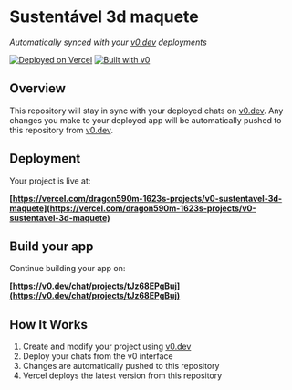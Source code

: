 # Sustentável 3d maquete

*Automatically synced with your [v0.dev](https://v0.dev) deployments*

[![Deployed on Vercel](https://img.shields.io/badge/Deployed%20on-Vercel-black?style=for-the-badge&logo=vercel)](https://vercel.com/dragon590m-1623s-projects/v0-sustentavel-3d-maquete)
[![Built with v0](https://img.shields.io/badge/Built%20with-v0.dev-black?style=for-the-badge)](https://v0.dev/chat/projects/tJz68EPgBuj)

## Overview

This repository will stay in sync with your deployed chats on [v0.dev](https://v0.dev).
Any changes you make to your deployed app will be automatically pushed to this repository from [v0.dev](https://v0.dev).

## Deployment

Your project is live at:

**[https://vercel.com/dragon590m-1623s-projects/v0-sustentavel-3d-maquete](https://vercel.com/dragon590m-1623s-projects/v0-sustentavel-3d-maquete)**

## Build your app

Continue building your app on:

**[https://v0.dev/chat/projects/tJz68EPgBuj](https://v0.dev/chat/projects/tJz68EPgBuj)**

## How It Works

1. Create and modify your project using [v0.dev](https://v0.dev)
2. Deploy your chats from the v0 interface
3. Changes are automatically pushed to this repository
4. Vercel deploys the latest version from this repository